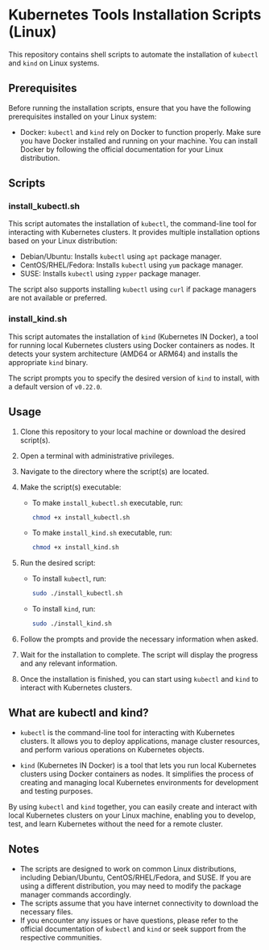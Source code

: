 # Kubernetes Tools Installation Scripts (Linux)

This repository contains shell scripts to automate the installation of `kubectl` and `kind` on Linux systems.

## Prerequisites

Before running the installation scripts, ensure that you have the following prerequisites installed on your Linux system:

- Docker: `kubectl` and `kind` rely on Docker to function properly. Make sure you have Docker installed and running on your machine. You can install Docker by following the official documentation for your Linux distribution.

## Scripts

### install_kubectl.sh

This script automates the installation of `kubectl`, the command-line tool for interacting with Kubernetes clusters. It provides multiple installation options based on your Linux distribution:

- Debian/Ubuntu: Installs `kubectl` using `apt` package manager.
- CentOS/RHEL/Fedora: Installs `kubectl` using `yum` package manager.
- SUSE: Installs `kubectl` using `zypper` package manager.

The script also supports installing `kubectl` using `curl` if package managers are not available or preferred.

### install_kind.sh

This script automates the installation of `kind` (Kubernetes IN Docker), a tool for running local Kubernetes clusters using Docker containers as nodes. It detects your system architecture (AMD64 or ARM64) and installs the appropriate `kind` binary.

The script prompts you to specify the desired version of `kind` to install, with a default version of `v0.22.0`.

## Usage

1. Clone this repository to your local machine or download the desired script(s).

2. Open a terminal with administrative privileges.

3. Navigate to the directory where the script(s) are located.

4. Make the script(s) executable:
   - To make `install_kubectl.sh` executable, run:

     ```bash
     chmod +x install_kubectl.sh
     ```

   - To make `install_kind.sh` executable, run:

     ```bash
     chmod +x install_kind.sh
     ```

5. Run the desired script:
   - To install `kubectl`, run:

     ```bash
     sudo ./install_kubectl.sh
     ```

   - To install `kind`, run:

     ```bash
     sudo ./install_kind.sh
     ```

6. Follow the prompts and provide the necessary information when asked.

7. Wait for the installation to complete. The script will display the progress and any relevant information.

8. Once the installation is finished, you can start using `kubectl` and `kind` to interact with Kubernetes clusters.

## What are kubectl and kind?

- `kubectl` is the command-line tool for interacting with Kubernetes clusters. It allows you to deploy applications, manage cluster resources, and perform various operations on Kubernetes objects.

- `kind` (Kubernetes IN Docker) is a tool that lets you run local Kubernetes clusters using Docker containers as nodes. It simplifies the process of creating and managing local Kubernetes environments for development and testing purposes.

By using `kubectl` and `kind` together, you can easily create and interact with local Kubernetes clusters on your Linux machine, enabling you to develop, test, and learn Kubernetes without the need for a remote cluster.

## Notes

- The scripts are designed to work on common Linux distributions, including Debian/Ubuntu, CentOS/RHEL/Fedora, and SUSE. If you are using a different distribution, you may need to modify the package manager commands accordingly.
- The scripts assume that you have internet connectivity to download the necessary files.
- If you encounter any issues or have questions, please refer to the official documentation of `kubectl` and `kind` or seek support from the respective communities.

